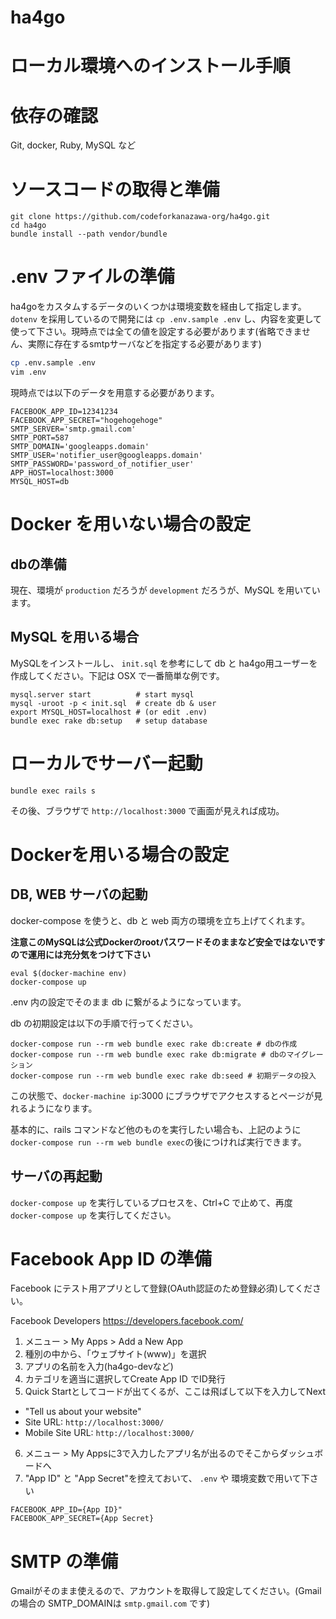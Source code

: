 # ha4go
# ローカル環境へのインストール手順

# 依存の確認
Git, docker, Ruby, MySQL など

# ソースコードの取得と準備

``` shell
git clone https://github.com/codeforkanazawa-org/ha4go.git
cd ha4go
bundle install --path vendor/bundle
```

# .env ファイルの準備

ha4goをカスタムするデータのいくつかは環境変数を経由して指定します。 `dotenv` を採用しているので開発には `cp .env.sample .env` し、内容を変更して使って下さい。現時点では全ての値を設定する必要があります(省略できません、実際に存在するsmtpサーバなどを指定する必要があります)

``` bash
cp .env.sample .env
vim .env
```

現時点では以下のデータを用意する必要があります。

``` .env
FACEBOOK_APP_ID=12341234
FACEBOOK_APP_SECRET="hogehogehoge"
SMTP_SERVER='smtp.gmail.com'
SMTP_PORT=587
SMTP_DOMAIN='googleapps.domain'
SMTP_USER='notifier_user@googleapps.domain'
SMTP_PASSWORD='password_of_notifier_user'
APP_HOST=localhost:3000
MYSQL_HOST=db
```


# Docker を用いない場合の設定

## dbの準備

現在、環境が `production` だろうが `development` だろうが、MySQL を用いています。


## MySQL を用いる場合

MySQLをインストールし、 `init.sql` を参考にして db と ha4go用ユーザーを 作成してください。下記は OSX で一番簡単な例です。

``` shell
mysql.server start          # start mysql
mysql -uroot -p < init.sql  # create db & user
export MYSQL_HOST=localhost # (or edit .env)
bundle exec rake db:setup   # setup database
```
# ローカルでサーバー起動

```
bundle exec rails s
```

その後、ブラウザで `http://localhost:3000` で画面が見えれば成功。

# Dockerを用いる場合の設定

## DB, WEB サーバの起動

docker-compose を使うと、db と web 両方の環境を立ち上げてくれます。

**注意このMySQLは公式Dockerのrootパスワードそのままなど安全ではないですので運用には充分気をつけて下さい**

``` shell
eval $(docker-machine env)
docker-compose up
```

.env 内の設定でそのまま db に繋がるようになっています。

db の初期設定は以下の手順で行ってください。

``` shell
docker-compose run --rm web bundle exec rake db:create # dbの作成
docker-compose run --rm web bundle exec rake db:migrate # dbのマイグレーション
docker-compose run --rm web bundle exec rake db:seed # 初期データの投入
```

この状態で、`docker-machine ip`:3000 にブラウザでアクセスするとページが見れるようになります。

基本的に、rails コマンドなど他のものを実行したい場合も、上記のように`docker-compose run --rm web bundle exec`の後につければ実行できます。

## サーバの再起動

`docker-compose up` を実行しているプロセスを、Ctrl+C で止めて、再度 `docker-compose up` を実行してください。


# Facebook App ID の準備

Facebook にテスト用アプリとして登録(OAuth認証のため登録必須)してください。

Facebook Developers
https://developers.facebook.com/

1. メニュー > My Apps > Add a New App
2. 種別の中から、「ウェブサイト(www)」を選択
3. アプリの名前を入力(ha4go-devなど)
4. カテゴリを適当に選択してCreate App ID でID発行
5. Quick Startとしてコードが出てくるが、ここは飛ばして以下を入力してNext
  - "Tell us about your website"
  - Site URL: `http://localhost:3000/`
  - Mobile Site URL: `http://localhost:3000/`
6. メニュー > My Appsに3で入力したアプリ名が出るのでそこからダッシュボードへ
7. "App ID" と "App Secret"を控えておいて、 `.env` や 環境変数で用いて下さい

``` .env
FACEBOOK_APP_ID={App ID}"
FACEBOOK_APP_SECRET={App Secret}
```


# SMTP の準備

Gmailがそのまま使えるので、アカウントを取得して設定してください。(Gmailの場合の SMTP_DOMAINは `smtp.gmail.com` です)



